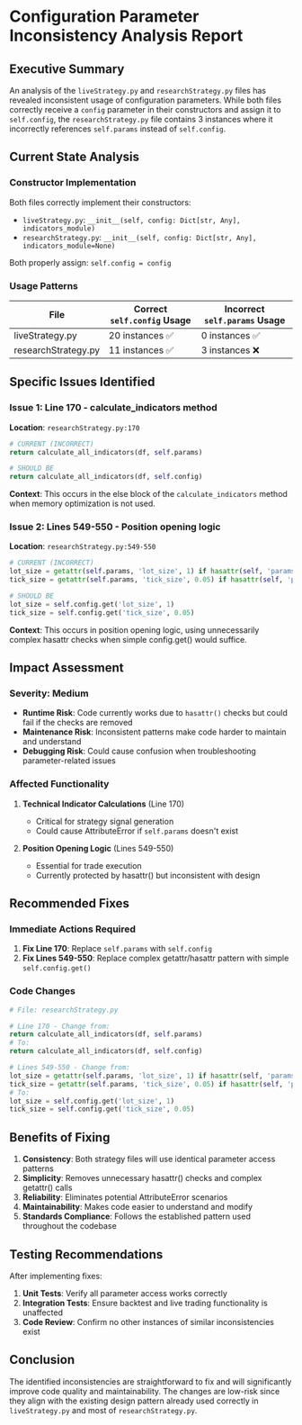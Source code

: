 # Configuration Parameter Inconsistency Analysis Report

## Executive Summary

An analysis of the `liveStrategy.py` and `researchStrategy.py` files has revealed inconsistent usage of configuration parameters. While both files correctly receive a `config` parameter in their constructors and assign it to `self.config`, the `researchStrategy.py` file contains 3 instances where it incorrectly references `self.params` instead of `self.config`.

## Current State Analysis

### Constructor Implementation
Both files correctly implement their constructors:
- `liveStrategy.py`: `__init__(self, config: Dict[str, Any], indicators_module)`
- `researchStrategy.py`: `__init__(self, config: Dict[str, Any], indicators_module=None)`

Both properly assign: `self.config = config`

### Usage Patterns
| File | Correct `self.config` Usage | Incorrect `self.params` Usage |
|------|----------------------------|-------------------------------|
| liveStrategy.py | 20 instances ✅ | 0 instances ✅ |
| researchStrategy.py | 11 instances ✅ | 3 instances ❌ |

## Specific Issues Identified

### Issue 1: Line 170 - calculate_indicators method
**Location**: `researchStrategy.py:170`
```python
# CURRENT (INCORRECT)
return calculate_all_indicators(df, self.params)

# SHOULD BE
return calculate_all_indicators(df, self.config)
```

**Context**: This occurs in the else block of the `calculate_indicators` method when memory optimization is not used.

### Issue 2: Lines 549-550 - Position opening logic
**Location**: `researchStrategy.py:549-550`
```python
# CURRENT (INCORRECT)
lot_size = getattr(self.params, 'lot_size', 1) if hasattr(self, 'params') else 1
tick_size = getattr(self.params, 'tick_size', 0.05) if hasattr(self, 'params') else 0.05

# SHOULD BE
lot_size = self.config.get('lot_size', 1)
tick_size = self.config.get('tick_size', 0.05)
```

**Context**: This occurs in position opening logic, using unnecessarily complex hasattr checks when simple config.get() would suffice.

## Impact Assessment

### Severity: Medium
- **Runtime Risk**: Code currently works due to `hasattr()` checks but could fail if the checks are removed
- **Maintenance Risk**: Inconsistent patterns make code harder to maintain and understand
- **Debugging Risk**: Could cause confusion when troubleshooting parameter-related issues

### Affected Functionality
1. **Technical Indicator Calculations** (Line 170)
   - Critical for strategy signal generation
   - Could cause AttributeError if `self.params` doesn't exist

2. **Position Opening Logic** (Lines 549-550)
   - Essential for trade execution
   - Currently protected by hasattr() but inconsistent with design

## Recommended Fixes

### Immediate Actions Required
1. **Fix Line 170**: Replace `self.params` with `self.config`
2. **Fix Lines 549-550**: Replace complex getattr/hasattr pattern with simple `self.config.get()`

### Code Changes
```python
# File: researchStrategy.py

# Line 170 - Change from:
return calculate_all_indicators(df, self.params)
# To:
return calculate_all_indicators(df, self.config)

# Lines 549-550 - Change from:
lot_size = getattr(self.params, 'lot_size', 1) if hasattr(self, 'params') else 1
tick_size = getattr(self.params, 'tick_size', 0.05) if hasattr(self, 'params') else 0.05
# To:
lot_size = self.config.get('lot_size', 1)
tick_size = self.config.get('tick_size', 0.05)
```

## Benefits of Fixing

1. **Consistency**: Both strategy files will use identical parameter access patterns
2. **Simplicity**: Removes unnecessary hasattr() checks and complex getattr() calls
3. **Reliability**: Eliminates potential AttributeError scenarios
4. **Maintainability**: Makes code easier to understand and modify
5. **Standards Compliance**: Follows the established pattern used throughout the codebase

## Testing Recommendations

After implementing fixes:
1. **Unit Tests**: Verify all parameter access works correctly
2. **Integration Tests**: Ensure backtest and live trading functionality is unaffected
3. **Code Review**: Confirm no other instances of similar inconsistencies exist

## Conclusion

The identified inconsistencies are straightforward to fix and will significantly improve code quality and maintainability. The changes are low-risk since they align with the existing design pattern already used correctly in `liveStrategy.py` and most of `researchStrategy.py`.